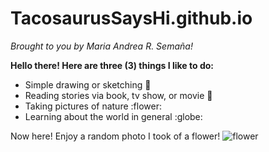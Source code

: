 # TacosaurusSaysHi.github.io
*Brought to you by Maria Andrea R. Semaña!*

**Hello there! Here are three (3) things I like to do:**
- Simple drawing or sketching :pencil:
- Reading stories via book, tv show, or movie :book:
- Taking pictures of nature :flower:
- Learning about the world in general :globe:

Now here! Enjoy a random photo I took of a flower! 
![flower](https://user-images.githubusercontent.com/118245646/202210037-ba23e202-d28c-4e31-932c-799300530dbe.jpg)
